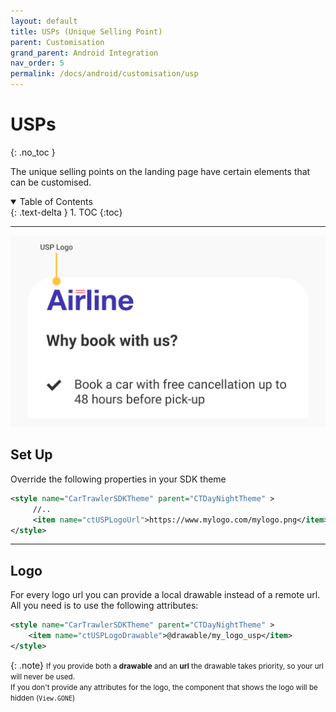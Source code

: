 ```yaml
---
layout: default
title: USPs (Unique Selling Point)
parent: Customisation
grand_parent: Android Integration
nav_order: 5
permalink: /docs/android/customisation/usp
---
```


# USPs
{: .no_toc }

The unique selling points on the landing page have certain elements that can be customised. 

<details open markdown="block">
  <summary>
    Table of Contents
  </summary>
  {: .text-delta }
1. TOC
{:toc}
</details>

---

![](/uploads/usp_banner.svg)

## Set Up

Override the following properties in your SDK theme
```xml
<style name="CarTrawlerSDKTheme" parent="CTDayNightTheme" >
     //..
     <item name="ctUSPLogoUrl">https://www.mylogo.com/mylogo.png</item>
</style>
```   
---

## Logo

For every logo url you can provide a local drawable instead of a remote url. All you need is to
use the following attributes:

```xml
<style name="CarTrawlerSDKTheme" parent="CTDayNightTheme" >
    <item name="ctUSPLogoDrawable">@drawable/my_logo_usp</item>
</style>
```

{: .note}
<small>If you provide both a <b>drawable</b> and an <b>url</b> the drawable takes priority, so your url will never be used. <br/>
If you don't provide any attributes for the logo, the component that shows the logo will be hidden (`View.GONE`) </small>